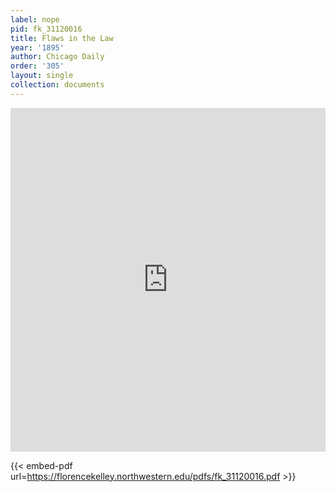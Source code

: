 ```yaml
---
label: nope
pid: fk_31120016
title: Flaws in the Law
year: '1895'
author: Chicago Daily
order: '305'
layout: single
collection: documents
---
```

<iframe src="https://northwestern.app.box.com/embed/s/hjngk3aq68s8unhkgcj5s3ndyli78jnr?sortColumn=date&view=list" width="100%" height="550" frameborder="0" allowfullscreen webkitallowfullscreen msallowfullscreen></iframe>


{{< embed-pdf url=https://florencekelley.northwestern.edu/pdfs/fk_31120016.pdf >}}